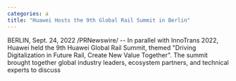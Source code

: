```yaml
---
categories: a
title: "Huawei Hosts the 9th Global Rail Summit in Berlin"
---
```

BERLIN, Sept. 24, 2022 /PRNewswire/ -- In parallel with InnoTrans 2022, Huawei held the 9th Huawei Global Rail Summit, themed "Driving Digitalization in Future Rail, Create New Value Together". The summit brought together global industry leaders, ecosystem partners, and technical experts to discuss 